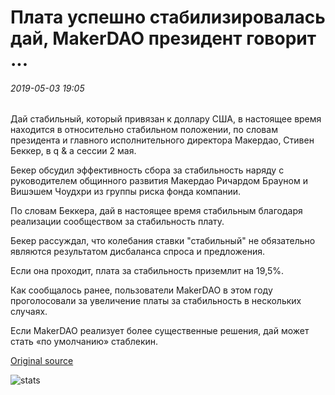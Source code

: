 # Плата успешно стабилизировалась дай, MakerDAO президент говорит ...

###### 2019-05-03 19:05

Дай стабильный, который привязан к доллару США, в настоящее время находится в относительно стабильном положении, по словам президента и главного исполнительного директора Макердао, Стивен Беккер, в q & a сессии 2 мая.

Бекер обсудил эффективность сбора за стабильность наряду с руководителем общинного развития Макердао Ричардом Брауном и Вишэшем Чоудхри из группы риска фонда компании.

По словам Беккера, дай в настоящее время стабильным благодаря реализации сообществом за стабильность плату.

Бекер рассуждал, что колебания ставки "стабильный" не обязательно являются результатом дисбаланса спроса и предложения.

Если она проходит, плата за стабильность приземлит на 19,5%.

Как сообщалось ранее, пользователи MakerDAO в этом году проголосовали за увеличение платы за стабильность в нескольких случаях.

Если MakerDAO реализует более существенные решения, дай может стать «по умолчанию» стаблекин.

[Original source](https://cointelegraph.com/news/fee-has-successfully-stabilized-dai-makerdao-president-says)

![stats](https://c.statcounter.com/11760860/0/a89fa40b/1/ "stats")